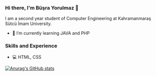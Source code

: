 ### Hi there, I'm Büşra Yorulmaz 👋
I am a second year student of Computer Engineering at Kahramanmaraş Sütcü İmam University.

- 🌱 I’m currently learning JAVA and PHP

### Skills and Experience
* 💻 HTML, CSS

[![Anurag's GitHub stats](https://github-readme-stats.vercel.app/api?username=Busra-Yorulmaz)](https://github.com/Busra-Yorulmaz/github-readme-stats)


